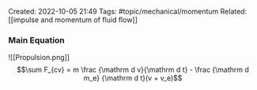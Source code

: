 Created: 2022-10-05 21:49
Tags: #topic/mechanical/momentum
Related: [[impulse and momentum of fluid flow]]

### Main Equation
![[Propulsion.png]]
$$\sum F_{cv} = m \frac {\mathrm d v}{\mathrm d t} - \frac {\mathrm d m_e} {\mathrm d t}(v + v_e)$$
